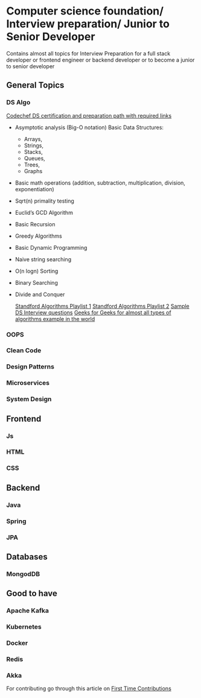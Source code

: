 # Computer science foundation/ Interview preparation/ Junior to Senior Developer
Contains almost all topics for Interview Preparation for a full stack developer or frontend engineer or backend developer or to become a junior to senior developer
## General Topics
### DS Algo
[Codechef DS certification and preparation path with required links](https://www.codechef.com/certification/data-structures-and-algorithms/prepare#foundation) 
* Asymptotic analysis (Big-O notation)
	Basic Data Structures: 
	* Arrays, 
	* Strings, 
	* Stacks, 
	* Queues,
	* Trees,
	* Graphs
* Basic math operations (addition, subtraction, multiplication, division, exponentiation)
* Sqrt(n) primality testing
* Euclid’s GCD Algorithm
* Basic Recursion
* Greedy Algorithms
* Basic Dynamic Programming
* Naive string searching
* O(n logn) Sorting
* Binary Searching
* Divide and Conquer

	[Standford Algorithms Playlist 1](https://www.youtube.com/playlist?list=PLXFMmlk03Dt7Q0xr1PIAriY5623cKiH7V)
	[Standford Algorithms Playlist 2](https://www.youtube.com/playlist?list=PLXFMmlk03Dt5EMI2s2WQBsLsZl7A5HEK6)
	[Sample DS Interview questions](https://www.toptal.com/algorithms/interview-questions)
[Geeks for Geeks for almost all types of algorithms example in the world](https://www.geeksforgeeks.org/)

### OOPS 

### Clean Code

### Design Patterns

### Microservices

### System Design

## Frontend  
### Js

### HTML

### CSS

## Backend
### Java

### Spring

### JPA

## Databases
### MongodDB

## Good to have
### Apache Kafka

### Kubernetes

### Docker

### Redis

### Akka

For contributing go through this article on [First Time Contributions](https://github.com/firstcontributions/first-contributions)
